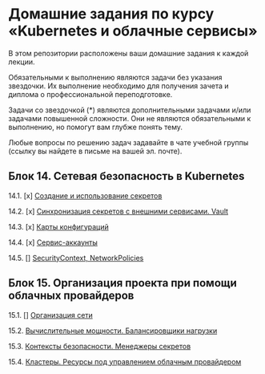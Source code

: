 # Домашние задания по курсу «Kubernetes и облачные сервисы»

В этом репозитории расположены ваши домашние задания к каждой лекции. 

Обязательными к выполнению являются задачи без указания звездочки. Их выполнение необходимо для получения зачета и диплома о профессиональной переподготовке.

Задачи со звездочкой (*) являются дополнительными задачами и/или задачами повышенной сложности. Они не являются обязательными к выполнению, но помогут вам глубже понять тему.

Любые вопросы по решению задач задавайте в чате учебной группы (ссылку вы найдете в письме на вашей эл. почте).

## Блок 14. Сетевая безопасность в Kubernetes

14.1. [x] [Создание и использование секретов](14.1.md)

14.2. [x] [Синхронизация секретов с внешними сервисами. Vault](14.2.md)

14.3. [x] [Карты конфигураций](14.3.md)

14.4. [x] [Сервис-аккаунты](14.4.md)

14.5. [] [SecurityContext, NetworkPolicies](14.5.md)


## Блок 15. Организация проекта при помощи облачных провайдеров

15.1. [] [Организация сети](https://github.com/netology-code/clokub-homeworks/blob/main/15.1.md)

15.2. [Вычислительные мощности. Балансировщики нагрузки](https://github.com/netology-code/clokub-homeworks/blob/main/15.2.md)

15.3. [Контексты безопасности. Менеджеры секретов](https://github.com/netology-code/clokub-homeworks/blob/main/15.3.md)

15.4. [Кластеры. Ресурсы под управлением облачным провайдером](https://github.com/netology-code/clokub-homeworks/blob/main/15.4.md)
